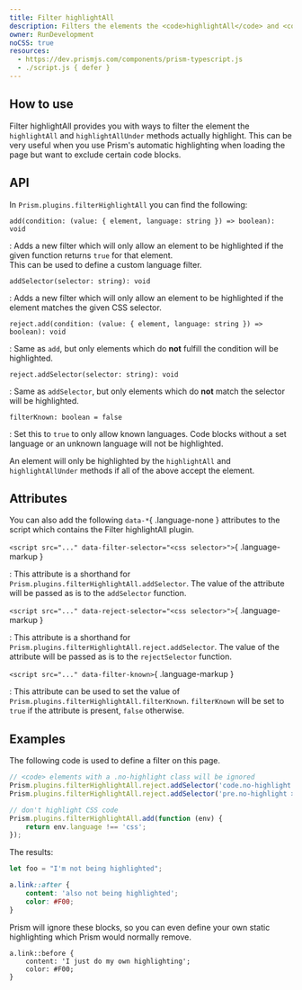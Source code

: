 ```yaml
---
title: Filter highlightAll
description: Filters the elements the <code>highlightAll</code> and <code>highlightAllUnder</code> methods actually highlight.
owner: RunDevelopment
noCSS: true
resources:
  - https://dev.prismjs.com/components/prism-typescript.js
  - ./script.js { defer }
---
```


<style>
	dt { font-size: 100%; }
</style>

<section class="language-typescript">

# How to use

Filter highlightAll provides you with ways to filter the element the `highlightAll` and `highlightAllUnder` methods actually highlight. This can be very useful when you use Prism's automatic highlighting when loading the page but want to exclude certain code blocks.

</section>

<section class="language-typescript">

# API

In `Prism.plugins.filterHighlightAll` you can find the following:

`add(condition: (value: { element, language: string }) => boolean): void`

: Adds a new filter which will only allow an element to be highlighted if the given function returns `true` for that element.  
This can be used to define a custom language filter.

`addSelector(selector: string): void`

: Adds a new filter which will only allow an element to be highlighted if the element matches the given CSS selector.

`reject.add(condition: (value: { element, language: string }) => boolean): void`

: Same as `add`, but only elements which do **not** fulfill the condition will be highlighted.

`reject.addSelector(selector: string): void`

: Same as `addSelector`, but only elements which do **not** match the selector will be highlighted.

`filterKnown: boolean = false`

: Set this to `true` to only allow known languages. Code blocks without a set language or an unknown language will not be highlighted.

An element will only be highlighted by the `highlightAll` and `highlightAllUnder` methods if all of the above accept the element.

## Attributes

You can also add the following `data-*`{ .language-none } attributes to the script which contains the Filter highlightAll plugin.

`<script src="..." data-filter-selector="<css selector>">`{ .language-markup }

: This attribute is a shorthand for `Prism.plugins.filterHighlightAll.addSelector`. The value of the attribute will be passed as is to the `addSelector` function.

`<script src="..." data-reject-selector="<css selector>">`{ .language-markup }

: This attribute is a shorthand for `Prism.plugins.filterHighlightAll.reject.addSelector`. The value of the attribute will be passed as is to the `rejectSelector` function.

`<script src="..." data-filter-known>`{ .language-markup }

: This attribute can be used to set the value of `Prism.plugins.filterHighlightAll.filterKnown`. `filterKnown` will be set to `true` if the attribute is present, `false` otherwise.

</section>

<section>

# Examples

The following code is used to define a filter on this page.

```js
// <code> elements with a .no-highlight class will be ignored
Prism.plugins.filterHighlightAll.reject.addSelector('code.no-highlight');
Prism.plugins.filterHighlightAll.reject.addSelector('pre.no-highlight > code');

// don't highlight CSS code
Prism.plugins.filterHighlightAll.add(function (env) {
	return env.language !== 'css';
});
```

The results:

```js { .language-javascript .no-highlight }
let foo = "I'm not being highlighted";
```

```css { .language-css }
a.link::after {
	content: 'also not being highlighted';
	color: #F00;
}
```

Prism will ignore these blocks, so you can even define your own static highlighting which Prism would normally remove.

<pre class="language-css"><code class="language-css">a.link::before {
	cont<span class="token selector">ent: 'I just do my o</span>wn highlighting';
	color: <span class="token constant">#F00</span>;
}</code></pre>

</section>
